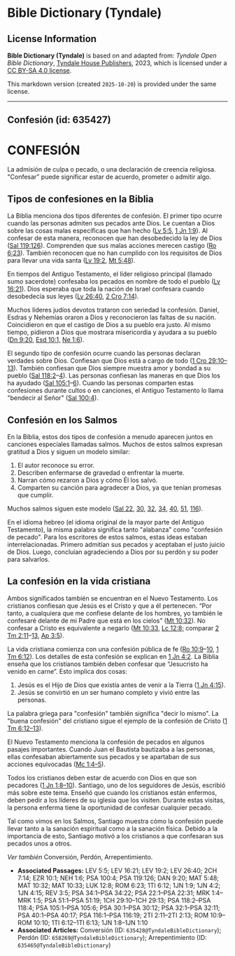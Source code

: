 # Bible Dictionary (Tyndale)

## License Information

**Bible Dictionary (Tyndale)** is based on and adapted from: _Tyndale Open Bible Dictionary_, [Tyndale House Publishers](https://tyndaleopenresources.com/), 2023, which is licensed under a [CC BY-SA 4.0 license](https://creativecommons.org/licenses/by-sa/4.0/legalcode.en).

This markdown version (created `2025-10-20`) is provided under the same license.



--------------------------------

## Confesión (id: 635427)

CONFESIÓN
=========

La admisión de culpa o pecado, o una declaración de creencia religiosa. "Confesar" puede significar estar de acuerdo, prometer o admitir algo.

Tipos de confesiones en la Biblia
---------------------------------

La Biblia menciona dos tipos diferentes de confesión. El primer tipo ocurre cuando las personas admiten sus pecados ante Dios. Le cuentan a Dios sobre las cosas malas específicas que han hecho ([Lv 5:5](https://ref.ly/Lev5:5), [1 Jn 1:9](https://ref.ly/1John1:9)). Al confesar de esta manera, reconocen que han desobedecido la ley de Dios ([Sal 119:126](https://ref.ly/Ps119:126)). Comprenden que sus malas acciones merecen castigo ([Ro 6:23](https://ref.ly/Rom6:23)). También reconocen que no han cumplido con los requisitos de Dios para llevar una vida santa ([Lv 19:2](https://ref.ly/Lev19:2), [Mt 5:48](https://ref.ly/Matt5:48)).

En tiempos del Antiguo Testamento, el líder religioso principal (llamado sumo sacerdote) confesaba los pecados en nombre de todo el pueblo ([Lv 16:21](https://ref.ly/Lev16:21)). Dios esperaba que toda la nación de Israel confesara cuando desobedecía sus leyes ([Lv 26:40](https://ref.ly/Lev26:40), [2 Cro 7:14](https://ref.ly/2Chr7:14)).

Muchos líderes judíos devotos trataron con seriedad la confesión. Daniel, Esdras y Nehemías oraron a Dios y reconocieron las faltas de su nación. Coincidieron en que el castigo de Dios a su pueblo era justo. Al mismo tiempo, pidieron a Dios que mostrara misericordia y ayudara a su pueblo ([Dn 9:20](https://ref.ly/Dan9:20), [Esd 10:1,](https://ref.ly/Ezra10:1) [Ne 1:6](https://ref.ly/Neh1:6)).

El segundo tipo de confesión ocurre cuando las personas declaran verdades sobre Dios. Confiesan que Dios está a cargo de todo ([1 Cro 29:10–13](https://ref.ly/1Chr29:10-1Chr29:13)). También confiesan que Dios siempre muestra amor y bondad a su pueblo ([Sal 118:2](https://ref.ly/Ps118:2-Ps118:4)–[4](https://ref.ly/Ps118:2-Ps118:4)). Las personas confiesan las maneras en que Dios los ha ayudado ([Sal 105:1](https://ref.ly/Ps105:1-Ps105:6)–[6](https://ref.ly/Ps105:1-Ps105:6)). Cuando las personas comparten estas confesiones durante cultos o en canciones, el Antiguo Testamento lo llama "bendecir al Señor" ([Sal 100:4](https://ref.ly/Ps100:4)).

Confesión en los Salmos
-----------------------

En la Bíblia, estos dos tipos de confesión a menudo aparecen juntos en canciones especiales llamadas salmos. Muchos de estos salmos expresan gratitud a Dios y siguen un modelo similar:

1. El autor reconoce su error.
2. Describen enfermarse de gravedad o enfrentar la muerte.
3. Narran cómo rezaron a Dios y cómo Él los salvó.
4. Comparten su canción para agradecer a Dios, ya que tenían promesas que cumplir.

Muchos salmos siguen este modelo ([Sal 22](https://ref.ly/Ps22:1-Ps22:31), [30](https://ref.ly/Ps30:1-Ps30:12), [32](https://ref.ly/Ps32:1-Ps32:11), [34](https://ref.ly/Ps34:1-Ps34:22), [40](https://ref.ly/Ps40:1-Ps40:17), [51](https://ref.ly/Ps51:1-Ps51:19), [116](https://ref.ly/Ps116:1-Ps116:19)).

En el idioma hebreo (el idioma original de la mayor parte del Antiguo Testamento), la misma palabra significa tanto "alabanza" como "confesión de pecado". Para los escritores de estos salmos, estas ideas estaban interrelacionadas. Primero admitían sus pecados y aceptaban el justo juicio de Dios. Luego, concluían agradeciendo a Dios por su perdón y su poder para salvarlos.

La confesión en la vida cristiana
---------------------------------

Ambos significados también se encuentran en el Nuevo Testamento. Los cristianos confiesan que Jesús es el Cristo y que a él pertenecen. “Por tanto, a cualquiera que me confiese delante de los hombres, yo también le confesaré delante de mi Padre que está en los cielos” ([Mt 10:32](https://ref.ly/Matt10:32)). No confesar a Cristo es equivalente a negarlo ([Mt 10:33](https://ref.ly/Matt10:33), [Lc 12:8;](https://ref.ly/Luke12:8) comparar [2 Tm 2:11](https://ref.ly/2Tim2:11-2Tim2:13)–[13](https://ref.ly/2Tim2:11-2Tim2:13), [Ap 3:5](https://ref.ly/Rev3:5)).

La vida cristiana comienza con una confesión pública de fe ([Ro 10:9](https://ref.ly/Rom10:9-Rom10:10)–[10](https://ref.ly/Rom10:9-Rom10:10), [1 Tm 6:12](https://ref.ly/1Tim6:12)). Los detalles de esta confesión se explican en [1 Jn 4:2](https://ref.ly/1John4:2). La Biblia enseña que los cristianos también deben confesar que “Jesucristo ha venido en carne”. Esto implica dos cosas:

1. Jesús es el Hijo de Dios que existía antes de venir a la Tierra ([1 Jn 4:15](https://ref.ly/1John4:15)).
2. Jesús se convirtió en un ser humano completo y vivió entre las personas.

La palabra griega para "confesión" también significa "decir lo mismo". La "buena confesión" del cristiano sigue el ejemplo de la confesión de Cristo ([1 Tm 6:12–13](https://ref.ly/1Tim6:12-1Tim6:13)).

El Nuevo Testamento menciona la confesión de pecados en algunos pasajes importantes. Cuando Juan el Bautista bautizaba a las personas, ellas confesaban abiertamente sus pecados y se apartaban de sus acciones equivocadas ([Mc 1:4–5](https://ref.ly/Mark1:4-Mark1:5)).

Todos los cristianos deben estar de acuerdo con Dios en que son pecadores ([1 Jn 1:8–10](https://ref.ly/1John1:8-1John1:10)). Santiago, uno de los seguidores de Jesús, escribió más sobre este tema. Enseñó que cuando los cristianos están enfermos, deben pedir a los líderes de su iglesia que los visiten. Durante estas visitas, la persona enferma tiene la oportunidad de confesar cualquier pecado.

Tal como vimos en los Salmos, Santiago muestra cómo la confesión puede llevar tanto a la sanación espiritual como a la sanación física. Debido a la importancia de esto, Santiago motivó a los cristianos a que confesaran sus pecados unos a otros.

*Ver también* Conversión, Perdón, Arrepentimiento.

* **Associated Passages:** LEV 5:5; LEV 16:21; LEV 19:2; LEV 26:40; 2CH 7:14; EZR 10:1; NEH 1:6; PSA 100:4; PSA 119:126; DAN 9:20; MAT 5:48; MAT 10:32; MAT 10:33; LUK 12:8; ROM 6:23; 1TI 6:12; 1JN 1:9; 1JN 4:2; 1JN 4:15; REV 3:5; PSA 34:1–PSA 34:22; PSA 22:1–PSA 22:31; MRK 1:4–MRK 1:5; PSA 51:1–PSA 51:19; 1CH 29:10–1CH 29:13; PSA 118:2–PSA 118:4; PSA 105:1–PSA 105:6; PSA 30:1–PSA 30:12; PSA 32:1–PSA 32:11; PSA 40:1–PSA 40:17; PSA 116:1–PSA 116:19; 2TI 2:11–2TI 2:13; ROM 10:9–ROM 10:10; 1TI 6:12–1TI 6:13; 1JN 1:8–1JN 1:10
* **Associated Articles:** Conversión (ID: `635428@TyndaleBibleDictionary`); Perdón (ID: `658269@TyndaleBibleDictionary`); Arrepentimiento (ID: `635465@TyndaleBibleDictionary`)

